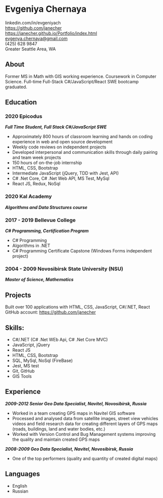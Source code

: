 # Evgeniya Chernaya
linkedin.com/in/evgeniyach \
https://github.com/janecher \
https://janecher.github.io/Portfolio/index.html \
evgenya.chernaya@gmail.com \
(425) 628 9847 \
Greater Seattle Area, WA

## About
Former MS in Math with GIS working experience. Coursework in Computer Science.
Full-time Full-Stack C#/JavaScript/React SWE bootcamp graduated. 

## Education 
### 2020 Epicodus
**_Full Time Student, Full Stack C#/JavaScript SWE_**
* Approximately 800 hours of classroom learning and hands on coding experience in web and open source development
* Weekly code reviews on independent projects
* Developed interpersonal and communication skills through daily pairing and team week projects 
* 150 hours of on-the-job internship
* HTML, CSS, Bootstrap
* Intermediate JavaScript (jQuery, TDD with Jest, API)
* C# .Net Core, C# .Net Web API, MS Test, MySql
* React JS, Redux, NoSql

### 2020 Kal Academy
**_Algorithms and Data Structures course_**
 
### 2017 - 2019	Bellevue College
**_C# Programming, Certification Program_**
* C# Programming 
* Algorithms in .NET
* C# Programming Certificate Capstone (Windows Forms independent project)

### 2004 - 2009	Novosibirsk State University (NSU)
**_Master of Science, Mathematics_**

## Projects
Built over 100 applications with HTML, CSS, JavaScript, C#/.NET, React
GitHub account: https://github.com/janecher

## Skills:
* C#/.NET	(C# .Net WEb Api, C# .Net Core MVC)
* JavaScript, jQuery	
* React JS
* HTML, CSS, Bootstrap
* SQL, MySql, NoSql (FireBase)
* Jest, MS test
* Git, GitHub
* GIS Tools

## Experience
**_2009-2012	Senior Geo Data Specialist, Navitel, Novosibirsk, Russia_**
* Worked in a team creating GPS maps in Navitel GIS software
* Processed and analysed data from satellite images, street view vehicles videos and field research data for creating different layers of GPS maps (roads, buildings, land and water bodies, etc.)
* Worked with Version Control and Bug Management systems improving the quality and maintain created GPS maps

**_2008-2009	Geo Data Specialist, Navitel, Novosibirsk, Russia_**
* One of the top performers (quality and quantity of created digital maps)

## Languages
* English
* Russian

